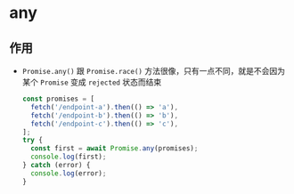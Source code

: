 # any

## 作用

  - `Promise.any()` 跟 `Promise.race()` 方法很像，只有一点不同，就是不会因为某个 `Promise` 变成 `rejected` 状态而结束

    ```javascript
    const promises = [
      fetch('/endpoint-a').then(() => 'a'),
      fetch('/endpoint-b').then(() => 'b'),
      fetch('/endpoint-c').then(() => 'c'),
    ];
    try {
      const first = await Promise.any(promises);
      console.log(first);
    } catch (error) {
      console.log(error);
    }
    ```
